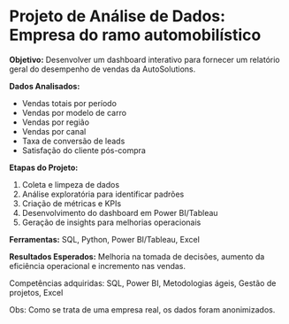 # Projeto de Análise de Dados: Empresa do ramo automobilístico

**Objetivo:** Desenvolver um dashboard interativo para fornecer um relatório geral do desempenho de vendas da AutoSolutions.

**Dados Analisados:**
- Vendas totais por período
- Vendas por modelo de carro
- Vendas por região
- Vendas por canal
- Taxa de conversão de leads
- Satisfação do cliente pós-compra

**Etapas do Projeto:**
1. Coleta e limpeza de dados
2. Análise exploratória para identificar padrões
3. Criação de métricas e KPIs
4. Desenvolvimento do dashboard em Power BI/Tableau
5. Geração de insights para melhorias operacionais

**Ferramentas:** SQL, Python, Power BI/Tableau, Excel

**Resultados Esperados:** Melhoria na tomada de decisões, aumento da eficiência operacional e incremento nas vendas.

Competências adquiridas: SQL, Power BI, Metodologias ágeis, Gestão de projetos, Excel

Obs: Como se trata de uma empresa real, os dados foram anonimizados.
